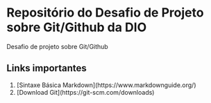 # Repositório do Desafio de Projeto sobre Git/Github da DIO
Desafio de projeto sobre Git/Github

## Links importantes
<ol>
  <li> [Sintaxe Básica Markdown](https://www.markdownguide.org/) </li>
  <li> [Download Git](https://git-scm.com/downloads) </li>
